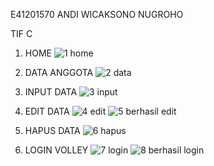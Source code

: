 E41201570 ANDI WICAKSONO NUGROHO 

TIF C



1. HOME
![1  home](https://user-images.githubusercontent.com/75154388/142906870-8a102c79-860a-4c5f-86a2-d2c7a6413d2e.png)


2. DATA ANGGOTA
![2  data](https://user-images.githubusercontent.com/75154388/142906905-7de2a7a8-a0f2-4708-a69c-141f4f2b2636.png)


4. INPUT DATA
![3  input](https://user-images.githubusercontent.com/75154388/142906932-ff9215a6-6f09-449d-9ddf-e5ade82a252f.png)


5. EDIT DATA
![4  edit](https://user-images.githubusercontent.com/75154388/142906959-6861991b-2526-4f51-b8e5-c3c74ec0294c.png)
![5  berhasil edit](https://user-images.githubusercontent.com/75154388/142906969-10865b83-6ba2-4489-a8d4-e8d31382c101.png)


6. HAPUS DATA
![6  hapus](https://user-images.githubusercontent.com/75154388/142906994-fd94856c-640e-4ae0-ba14-37660591c27c.png)


7. LOGIN VOLLEY
![7  login](https://user-images.githubusercontent.com/75154388/142907017-e3fbe0e7-6368-4e1c-9022-c6024c8540f7.png)
![8  berhasil login](https://user-images.githubusercontent.com/75154388/142907026-bc8c2906-4271-48c2-bcd0-a9679272e372.png)

